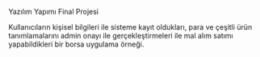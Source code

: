 Yazılım Yapımı Final Projesi

Kullanıcıların kişisel bilgileri ile sisteme kayıt oldukları, para ve çeşitli ürün tanımlamalarını admin onayı ile gerçekleştirmeleri ile mal alım satımı yapabildikleri bir borsa uygulama örneği.